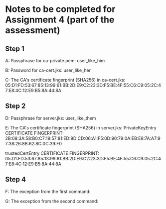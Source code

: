 # Notes to be completed for Assignment 4 (part of the assessment)

## Step 1

A: Passphrase for ca-private.pem: user_like_him

B: Password for ca-cert.jks: user_like_her


C: The CA's certificate fingerprint (SHA256) in ca-cert.jks: 05:D1:FD:53:67:85:13:99:61:BB:2D:E9:C2:23:3D:F5:BE:4F:55:C6:C9:05:2C:47:E8:4C:12:E9:B5:8A:44:8A

## Step 2

D: Passphrase for server.jks: user_like_them


E: The CA's certificate fingerprint (SHA256) in server.jks:
PrivateKeyEntry
CERTIFICATE FINGERPRINT: 2B:08:3A:58:B0:C7:19:57:81:ED:9D:CD:06:A1:F5:0D:90:79:0A:EB:E8:7A:A7:97:38:26:8B:62:8C:0C:39:F0

trustedCertEntry
CERTIFICATE FINGERPRINT: 05:D1:FD:53:67:85:13:99:61:BB:2D:E9:C2:23:3D:F5:BE:4F:55:C6:C9:05:2C:47:E8:4C:12:E9:B5:8A:44:8A

## Step 4

F: The exception from the first command:


G: The exception from the second command:

